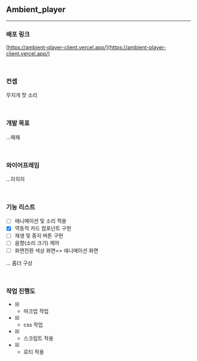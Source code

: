 ## Ambient_player

---

### 배포 링크

[https://ambient-player-client.vercel.app/](https://ambient-player-client.vercel.app/)

<br />

### 컨셉

무지개 맛 소리

<br />

### 개발 목표

...헤헤

<br />

### 와이어프레임

...히히히

<br />

### 기능 리스트

- [ ] 애니메이션 및 소리 적용
- [x] 역동적 카드 컴포넌트 구현
- [ ] 재생 및 중지 버튼 구현
- [ ] 음향(소리 크기) 제어
- [ ] 화면전환 색상 화면=> 애니메이션 화면

... 좀더 구상

<br />

### 작업 진행도

- [x] - 마크업 작업
- [x] - css 작업
- [x] - 스크립트 적용
- [x] - 로티 적용
